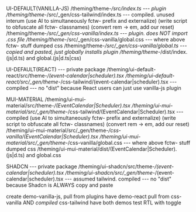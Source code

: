 
UI-DEFAULT(VANILLA-JS)
/theming/theme-*/src/index.ts --- plugin
/theming/theme-*/src/_gen/css-tailwind/index.ts --- compiled. unused interum
(use AI to simultaneously fctw- prefix and externalize)
(write script to obfuscate all fctw- classnames)
(convert rem -> em, add our reset)
/theming/theme-*/src/_gen/css-vanilla/index.ts --- plugin. does NOT import .css file
/theming/theme-*/src/_gen/css-vanilla/global.css --- where above fctw- stuff dumped css
/theming/theme-*/src/_gen/css-vanilla/global.ts --- copied and pasted, just globally installs plugin
/theming/theme-*/dist/index.(js|d.ts) and global.(js|d.ts|css)

UI-DEFAULT(REACT) --- private package
/theming/ui-default-react/src/theme-*/(event-calendar|scheduler).tsx
/theming/ui-default-react/src/_gen/theme-*/css-tailwind/(event-calendar|scheduler).tsx --- compiled
--- no "dist" because React users can just use vanilla-js plugin

MUI-MATERIAL
/theming/ui-mui-material/src/theme-*/(EventCalendar|Scheduler).tsx
/theming/ui-mui-material/src/_gen/theme-*/css-tailwind/(EventCalendar|Scheduler).tsx --- compiled
(use AI to simultaneously fctw- prefix and externalize)
(write script to obfuscate all fctw- classnames)
(convert rem -> em, add our reset)
/theming/ui-mui-material/src/_gen/theme-*/css-vanilla/(EventCalendar|Scheduler).tsx
/theming/ui-mui-material/src/_gen/theme-*/css-vanilla/global.css --- where above fctw- stuff dumped css
/theming/ui-mui-material/dist/(EventCalendar|Scheduler).(js|d.ts) and global.css

SHADCN --- private package
/theming/ui-shadcn/src/theme-*/(event-calendar|scheduler).tsx
/theming/ui-shadcn/src/_gen/theme-*/(event-calendar|scheduler).tsx --- assumed tailwind. compiled
--- no "dist" because Shadcn is ALWAYS copy and paste


create demo-vanilla-js, pull from plugins
have demo-react pull from css-vanilla AND *compiled* css-tailwind
have both demos test RTL with toggle
